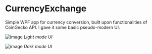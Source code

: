 # CurrencyExchange

Simple WPF app for currency conversion, built upon functionalities of CoinGecko API. I gave it some basic pseudo-modern UI.

![image](https://user-images.githubusercontent.com/72386943/165854285-6a6eecbe-4488-4485-926a-2d0f12c5c94d.png)
*Light mode UI*

![image](https://user-images.githubusercontent.com/72386943/165852575-ed397d61-b64a-4630-bdc7-8f2712d68d6d.png)
*Dark mode UI*
